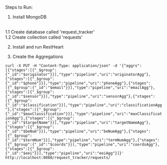Steps to Run:

1. Install MongoDB 
<br/>
1.1 Create database called 'request_tracker'
<br/>
1.2 Create collection called 'requests'

2. Install and run RestHeart

3. Create the Aggregations

`curl -X PUT -H "Content-Type: application/json" -d '{"aggrs":[{"stages":[{"_$group":{"_id":"$originator"}}],"type":"pipeline","uri":"originatorAgg"},{"stages":[{"_$group":{"_id":"$phone"}}],"type":"pipeline","uri":"phoneAgg"},{"stages":[{"_$group":{"_id":"$email"}}],"type":"pipeline","uri":"emailAgg"},{"stages":[{"_$group":{"_id":"$sensor"}}],"type":"pipeline","uri":"sensorAgg"},{"stages":[{"_$group":{"_id":"$classification"}}],"type":"pipeline","uri":"classificationAgg"},{"stages":[{"_$group":{"_id":"$maxClassification"}}],"type":"pipeline","uri":"maxClassificationAgg"},{"stages":[{"_$group":{"_id":"$targetName"}}],"type":"pipeline","uri":"targetNameAgg"},{"stages":[{"_$group":{"_id":"$beNum"}}],"type":"pipeline","uri":"beNumAgg"},{"stages":[{"_$group":{"_id":"$termNum"}}],"type":"pipeline","uri":"termNumAgg"},{"stages":[{"_$group":{"_id":"$coords"}}],"type":"pipeline","uri":"coordsAgg"},{"stages":[{"_$group":{"_id":"$eei"}}],"type":"pipeline","uri":"eeiAgg"}]}' http://localhost:8080/request_tracker/requests/`



